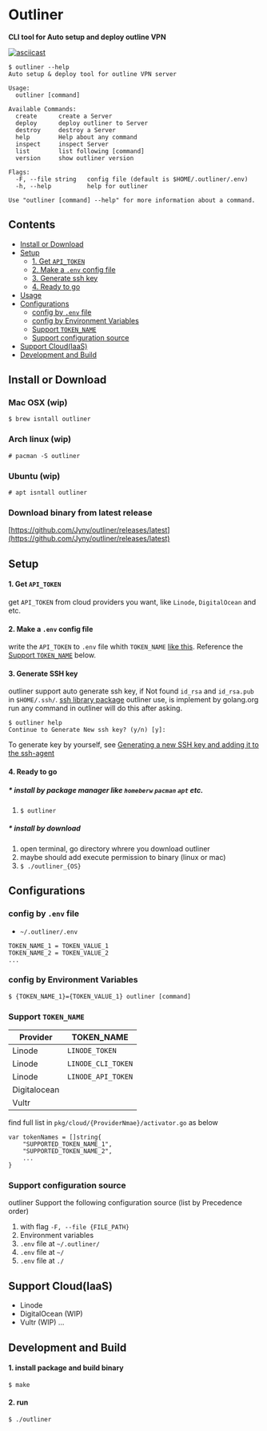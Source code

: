 # Outliner
**CLI tool for Auto setup and deploy outline VPN**

[![asciicast](https://asciinema.org/a/265622.svg)](https://asciinema.org/a/265622)
```
$ outliner --help
Auto setup & deploy tool for outline VPN server

Usage:
  outliner [command]

Available Commands:
  create      create a Server
  deploy      deploy outliner to Server
  destroy     destroy a Server
  help        Help about any command
  inspect     inspect Server
  list        list following [command]
  version     show outliner version

Flags:
  -F, --file string   config file (default is $HOME/.outliner/.env)
  -h, --help          help for outliner

Use "outliner [command] --help" for more information about a command.
```

## Contents
- [Install or Download](#install-or-download)
- [Setup](#setup)
  - [1. Get `API_TOKEN`](#1-get-api_token)
  - [2. Make a `.env` config file](#2-make-a-env-config-file)
  - [3. Generate ssh key](#3-generate-ssh-key)
  - [4. Ready to go](#4-ready-to-go)
- [Usage](#usage)
- [Configurations](#configurations)
  - [config by `.env` file](#config-by-env-file)
  - [config by Environment Variables](#config-by-environment-variables)
  - [Support `TOKEN_NAME`](#support-token_name)
  - [Support configuration source](#support-configuration-source)
- [Support Cloud(IaaS)](#support-cloudiaas)
- [Development and Build](#development-and-build)

## Install or Download
### Mac OSX (wip)
```
$ brew isntall outliner
```

### Arch linux (wip)
```
# pacman -S outliner
```

### Ubuntu (wip)
```
# apt isntall outliner
```

### Download binary from latest release
[https://github.com/Jyny/outliner/releases/latest](https://github.com/Jyny/outliner/releases/latest)

## Setup
#### 1. Get `API_TOKEN`
get `API_TOKEN` from cloud providers you want, like `Linode`, `DigitalOcean` and etc.

#### 2. Make a `.env` config file
write the `API_TOKEN` to `.env` file whith `TOKEN_NAME` [like this](#config-by-env-file).
Reference the  [Support `TOKEN_NAME`](#supported-token_name) below.

#### 3. Generate SSH key
outliner support auto generate ssh key, if Not found `id_rsa` and `id_rsa.pub` in `$HOME/.ssh/`.
[ssh library package](https://godoc.org/golang.org/x/crypto/ssh) outliner use, is implement by golang.org
run any command in outliner will do this after asking.
```
$ outliner help
Continue to Generate New ssh key? (y/n) [y]:
```
To generate key by yourself, see [Generating a new SSH key and adding it to the ssh-agent](https://help.github.com/en/enterprise/2.16/user/articles/generating-a-new-ssh-key-and-adding-it-to-the-ssh-agent)

#### 4. Ready to go
##### * install by package manager like `homeberw` `pacman` `apt` etc.
  1. `$ outliner`

##### * install by download
  1. open terminal, go directory whrere you download outliner
  2. maybe should add execute permission to binary (linux or mac)
  3. `$ ./outliner_{OS}`

## Configurations
### config by `.env` file
* `~/.outliner/.env`
```
TOKEN_NAME_1 = TOKEN_VALUE_1
TOKEN_NAME_2 = TOKEN_VALUE_2
...
```

### config by Environment Variables
```
$ {TOKEN_NAME_1}={TOKEN_VALUE_1} outliner [command]
```

### Support `TOKEN_NAME`
| Provider     | TOKEN_NAME         | 
| -------------|--------------------|
| Linode       | `LINODE_TOKEN`     |
| Linode       | `LINODE_CLI_TOKEN` |
| Linode       | `LINODE_API_TOKEN` |
| Digitalocean |                    |
| Vultr        |                    |

find full list in `pkg/cloud/{ProviderNmae}/activator.go` as below
```
var tokenNames = []string{
    "SUPPORTED_TOKEN_NAME_1",
    "SUPPORTED_TOKEN_NAME_2",
    ...
}
```

### Support configuration source
outliner Support the following configuration source (list by Precedence order)

1. with flag `-F, --file {FILE_PATH}`
2. Environment variables
3. `.env` file at `~/.outliner/`
4. `.env` file at `~/`
5. `.env` file at `./`

## Support Cloud(IaaS)
* Linode
* DigitalOcean (WIP)
* Vultr (WIP)
...

## Development and Build
#### 1. install package and build binary
```
$ make
```
#### 2. run
```
$ ./outliner
```
